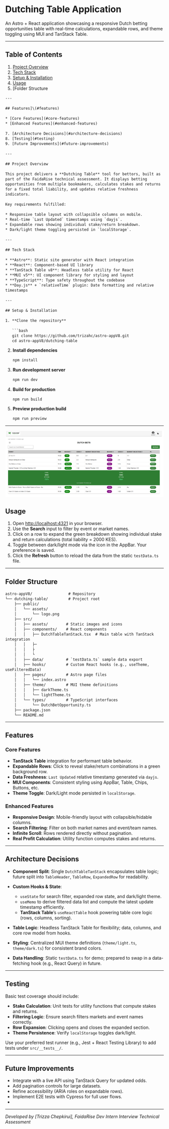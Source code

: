 # Dutching Table Application

An Astro + React application showcasing a responsive Dutch betting opportunities table with real-time calculations, expandable rows, and theme toggling using MUI and TanStack Table.

---

## Table of Contents

1. [Project Overview](#project-overview)
2. [Tech Stack](#tech-stack)
3. [Setup & Installation](#setup--installation)
4. [Usage](#usage)
5. \[Folder Structure

```
---

## Features]\(#features)

* [Core Features](#core-features)
* [Enhanced Features](#enhanced-features)

7. [Architecture Decisions](#architecture-decisions)
8. [Testing](#testing)
9. [Future Improvements](#future-improvements)

---

## Project Overview

This project delivers a **Dutching Table** tool for bettors, built as part of the FaidaRise technical assessment. It displays betting opportunities from multiple bookmakers, calculates stakes and returns for a fixed total liability, and updates relative freshness indicators.

Key requirements fulfilled:

* Responsive table layout with collapsible columns on mobile.
* Real-time `Last Updated` timestamps using `dayjs`.
* Expandable rows showing individual stake/return breakdown.
* Dark/light theme toggling persisted in `localStorage`.

---

## Tech Stack

* **Astro**: Static site generator with React integration
* **React**: Component-based UI library
* **TanStack Table v8**: Headless table utility for React
* **MUI v5**: UI component library for styling and layout
* **TypeScript**: Type safety throughout the codebase
* **Day.js** + `relativeTime` plugin: Date formatting and relative timestamps

---

## Setup & Installation

1. **Clone the repository**

   ```bash
   git clone https://github.com/trizahc/astro-appV8.git
   cd astro-appV8/dutching-table
   ```
2. **Install dependencies**

   ```bash
   npm install
   ```
3. **Run development server**

   ```bash
   npm run dev
   ```
4. **Build for production**

   ```bash
   npm run build
   ```
5. **Preview production build**

   ```bash
   npm run preview
   ```

---

![alt text](image.png)

## Usage

1. Open [http://localhost:4321](http://localhost:4321) in your browser.
2. Use the **Search** input to filter by event or market names.
3. Click on a row to expand the green breakdown showing individual stake and return calculations (total liability = 2000 KES).
4. Toggle between dark/light mode via the icon in the AppBar. Your preference is saved.
5. Click the **Refresh** button to reload the data from the static `testData.ts` file.

---

## Folder Structure

```
astro-appV8/                # Repository
└── dutching-table/         # Project root
    ├── public/
    │   └── assets/
    │       └── logo.png
    ├── src/
    │   ├── assets/        # Static images and icons
    │   ├── components/    # React components
    │   │   ├── DutchTableTanStack.tsx  # Main table with TanStack integration
    │   │   ├─
    │   │   ├
    │   │   └
    │   ├── data/          # `testData.ts` sample data export
    │   ├── hooks/         # Custom React hooks (e.g., useTheme, useFilteredData)
    │   ├── pages/         # Astro page files
    │   │   └── index.astro
    │   ├── theme/         # MUI theme definitions
    │   │   ├── darkTheme.ts
    │   │   └── lightTheme.ts
    │   └── types/         # TypeScript interfaces
    │       └── DutchBetOpportunity.ts
    ├── package.json
    └── README.md
```

---

## Features

### Core Features

* **TanStack Table** integration for performant table behavior.
* **Expandable Rows**: Click to reveal stake/return combinations in a green background row.
* **Data Freshness**: `Last Updated` relative timestamp generated via `dayjs`.
* **MUI Components**: Consistent styling using AppBar, Table, Chips, Buttons, etc.
* **Theme Toggle**: Dark/Light mode persisted in `localStorage`.

### Enhanced Features

* **Responsive Design**: Mobile-friendly layout with collapsible/hidable columns.
* **Search Filtering**: Filter on both market names and event/team names.
* **Infinite Scroll**: Rows rendered directly without pagination.
* **Real Profit Calculation**: Utility function computes stakes and returns.

---

## Architecture Decisions

* **Component Split**: Single `DutchTableTanStack` encapsulates table logic; future split into `TableHeader`, `TableRow`, `ExpandedRow` for readability.
* **Custom Hooks & State**:

  * `useState` for search filter, expanded row state, and dark/light theme.
  * `useMemo` to derive filtered data list and compute the latest update timestamp efficiently.
  * **TanStack Table**’s `useReactTable` hook powering table core logic (rows, columns, sorting).
* **Table Logic**: Headless TanStack Table for flexibility; data, columns, and core row model from hooks.
* **Styling**: Centralized MUI theme definitions (`theme/light.ts`, `theme/dark.ts`) for consistent brand colors.
* **Data Handling**: Static `testData.ts` for demo; prepared to swap in a data-fetching hook (e.g., React Query) in future.

---

## Testing

Basic test coverage should include:

* **Stake Calculation**: Unit tests for utility functions that compute stakes and returns.
* **Filtering Logic**: Ensure search filters markets and event names correctly.
* **Row Expansion**: Clicking opens and closes the expanded section.
* **Theme Persistence**: Verify `localStorage` toggles dark/light.

Use your preferred test runner (e.g., Jest + React Testing Library) to add tests under `src/__tests__/`.

---

## Future Improvements

* Integrate with a live API using TanStack Query for updated odds.
* Add pagination controls for large datasets.
* Refine accessibility (ARIA roles on expandable rows).
* Implement E2E tests with Cypress for full user flows.
* 

---

*Developed by \[Trizza Chepkirui], FaidaRise Dev Intern Interview Technical Assessment*